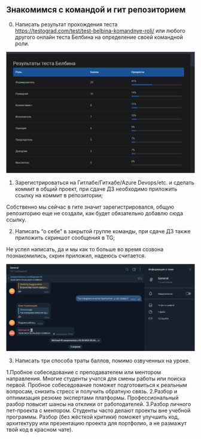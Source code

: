 ## Знакомимся с командой и гит репозиторием

0) Написать результат прохождения теста https://testograd.com/test/test-belbina-komandnye-roli/ или любого другого онлайн теста Белбина на определение своей командной роли.

![Результат теста](https://github.com/Alexandr163r/Otus_HomeWork.NET/blob/main/img/test.png)

1) Зарегистрироваться на Гитлабе/Гитхабе/Azure Devops/etc. и сделать коммит в общий проект, при сдаче ДЗ необходимо приложить ссылку на коммит в репозитории;

Собственно мы сейчас в гите значит зарегистрировался, общую репозиторию еще не создали, как будет обязательно добавлю сюда ссылку.

2) Написать “о себе” в закрытой группе команды, при сдаче ДЗ также приложить скриншот сообщения в TG;

Не успел написать, да и мы как то больше во время созвона познакомились, скрин приложил, надеюсь считается.

![Группа тг](https://github.com/Alexandr163r/Otus_HomeWork.NET/blob/main/img/tg.png)

3) Написать три способа траты баллов, помимо озвученных на уроке.

1.Пробное собеседование с преподавателем или ментором направления. Многие студенты учатся для смены работы или поиска первой. Пробное собеседование поможет подготовиться к реальным вопросам, снизить стресс и получить обратную связь.
2.Разбор и оптимизация резюме экспертами платформы. Профессиональный разбор повысит шансы на отклики от работодателей.
3.Разбор личного пет-проекта с ментором. Студенты часто делают проекты вне учебной программы. Разбор (без жёсткой критики) поможет улучшить код, архитектуру или презентацию проекта для портфолио, а не размажут твой код в красном чате).
